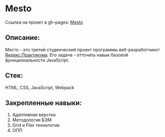 # Mesto

Ссылка на проект в gh-pages: [Mesto](https://chashchinavera.github.io/mesto)

## Описание:
Место - это третий студенческий проект программы веб-разработчикот [Яндекс.Практикума](https://practicum.yandex.ru/). 
Его задача - отточить навык базовой функциональности JavaScript.

## Стек:
HTML, CSS, JavaScript, Webpack

## Закрепленные навыки:
1. Адаптивная верстка
2. Методология БЭМ
3. Grid и Flex технологии
4. ОПП